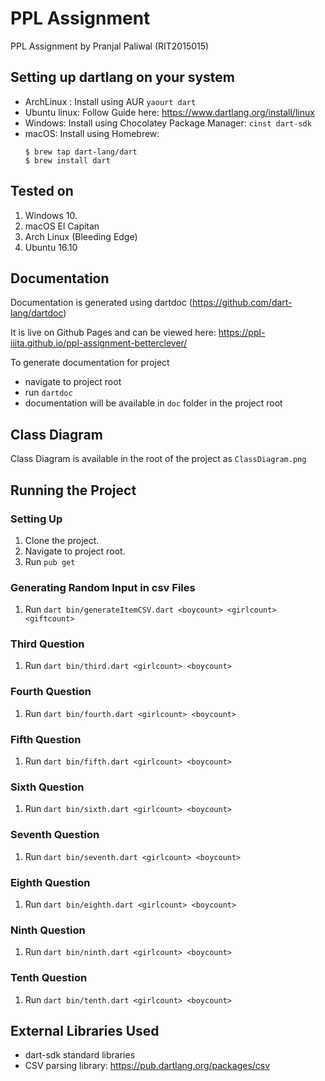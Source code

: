 # PPL Assignment
PPL Assignment by Pranjal Paliwal (RIT2015015)

## Setting up dartlang on your system

* ArchLinux : Install using AUR
      `yaourt dart`
* Ubuntu linux: Follow Guide here: https://www.dartlang.org/install/linux
* Windows: Install using Chocolatey Package Manager: `cinst dart-sdk`
* macOS: Install using Homebrew: 
  ```
  $ brew tap dart-lang/dart
  $ brew install dart
  ```
  
## Tested on
1. Windows 10. 
2. macOS El Capitan
3. Arch Linux (Bleeding Edge)
4. Ubuntu 16.10

## Documentation
Documentation is generated using dartdoc (https://github.com/dart-lang/dartdoc)

It is live on Github Pages and can be viewed here:
https://ppl-iiita.github.io/ppl-assignment-betterclever/

To generate documentation for project
- navigate to project root
- run `dartdoc`
- documentation will be available in `doc` folder in the project root

## Class Diagram
Class Diagram is available in the root of the project as `ClassDiagram.png`

## Running the Project
  
### Setting Up
1. Clone the project.
2. Navigate to project root.
3. Run `pub get`

### Generating Random Input in csv Files
1. Run `dart bin/generateItemCSV.dart <boycount> <girlcount> <giftcount>`

### Third Question
1. Run `dart bin/third.dart <girlcount> <boycount>`

### Fourth Question
1. Run `dart bin/fourth.dart <girlcount> <boycount>`

### Fifth Question
1. Run `dart bin/fifth.dart <girlcount> <boycount>`

### Sixth Question
1. Run `dart bin/sixth.dart <girlcount> <boycount>`

### Seventh Question
1. Run `dart bin/seventh.dart <girlcount> <boycount>`

### Eighth Question
1. Run `dart bin/eighth.dart <girlcount> <boycount>`

### Ninth Question
1. Run `dart bin/ninth.dart <girlcount> <boycount>`

### Tenth Question
1. Run `dart bin/tenth.dart <girlcount> <boycount>`

## External Libraries Used
* dart-sdk standard libraries
* CSV parsing library:  https://pub.dartlang.org/packages/csv

